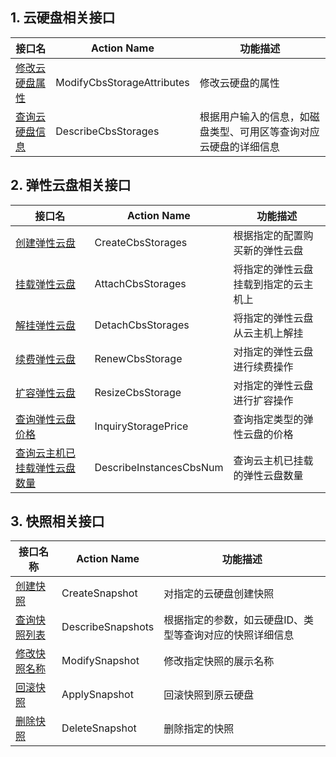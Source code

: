 
## 1. 云硬盘相关接口

| 接口名 | Action Name | 功能描述 |
| --------- | --------- | ----- |
| [修改云硬盘属性](/doc/api/364/2523) | ModifyCbsStorageAttributes | 修改云硬盘的属性 |
| [查询云硬盘信息](/doc/api/364/2519) | DescribeCbsStorages | 根据用户输入的信息，如磁盘类型、可用区等查询对应云硬盘的详细信息 |

## 2. 弹性云盘相关接口

| 接口名 | Action Name | 功能描述 |
| --------- | --------- | ----- |
| [创建弹性云盘](/doc/api/364/2524) | CreateCbsStorages | 根据指定的配置购买新的弹性云盘 |
| [挂载弹性云盘](/doc/api/364/2520)  | AttachCbsStorages| 将指定的弹性云盘挂载到指定的云主机上 |
| [解挂弹性云盘](/doc/api/364/2521) | DetachCbsStorages | 将指定的弹性云盘从云主机上解挂 |
| [续费弹性云盘](/doc/api/364/2526) | RenewCbsStorage | 对指定的弹性云盘进行续费操作 |
| [扩容弹性云盘](/doc/api/364/2527) | ResizeCbsStorage | 对指定的弹性云盘进行扩容操作 |
| [查询弹性云盘价格](/doc/api/364/2522) | InquiryStoragePrice | 查询指定类型的弹性云盘的价格 |
| [查询云主机已挂载弹性云盘数量](/doc/api/364/2528)  | DescribeInstancesCbsNum | 查询云主机已挂载的弹性云盘数量 |

## 3. 快照相关接口

| 接口名称 | Action Name | 功能描述 | 
| -------- | --------- | ------ |
| [创建快照](/doc/api/364/2529) | CreateSnapshot | 对指定的云硬盘创建快照 |
| [查询快照列表](/doc/api/364/2530) | DescribeSnapshots | 根据指定的参数，如云硬盘ID、类型等查询对应的快照详细信息 |
| [修改快照名称](/doc/api/364/2532) | ModifySnapshot | 修改指定快照的展示名称 |
| [回滚快照](/doc/api/364/2533) | ApplySnapshot | 回滚快照到原云硬盘 |
| [删除快照](/doc/api/364/2531) | DeleteSnapshot | 删除指定的快照 |


